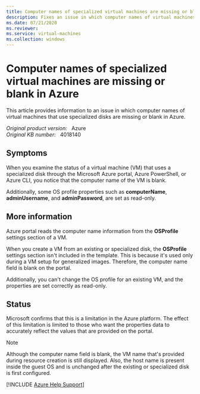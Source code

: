 ```yaml
---
title: Computer names of specialized virtual machines are missing or blank in Azure
description: Fixes an issue in which computer names of virtual machines that use specialized disks are missing or blank in Azure.
ms.date: 07/21/2020
ms.reviewer: 
ms.service: virtual-machines
ms.collection: windows
---
```

# Computer names of specialized virtual machines are missing or blank in Azure

This article provides information to an issue in which computer names of virtual machines that use specialized disks are missing or blank in Azure.

_Original product version:_ &nbsp; Azure  
_Original KB number:_ &nbsp; 4018140

## Symptoms

When you examine the status of a virtual machine (VM) that uses a specialized disk through the Microsoft Azure portal, Azure PowerShell, or Azure CLI, you notice that the computer name of the VM is blank.  

Additionally, some OS profile properties such as **computerName**, **adminUsername**, and **adminPassword**, are set as read-only.  

## More information

Azure portal reads the computer name information from the **OSProfile** settings section of a VM.  

When you create a VM from an existing or specialized disk, the **OSProfile** settings section isn't included in the template. This is because it's used only during a VM setup for generalized images. Therefore, the computer name field is blank on the portal.

Additionally, you can't change the OS profile for an existing VM, and the properties are set correctly as read-only.  

## Status

Microsoft confirms that this is a limitation in the Azure platform. The effect of this limitation is limited to those who want the properties data to accurately reflect the values that are provided on the portal.  

> [!NOTE]
> Although the computer name field is blank, the VM name that's provided during resource creation is still displayed. Also, the host name is present inside the guest OS and is unchanged after the existing or specialized disk is first configured.

[!INCLUDE [Azure Help Support](../../includes/azure-help-support.md)]
